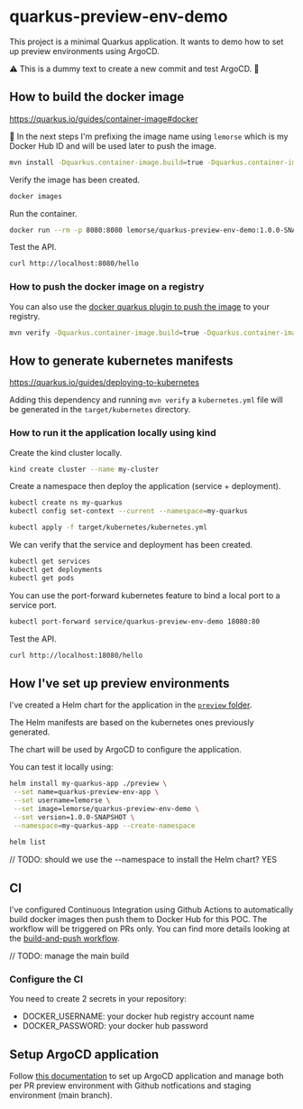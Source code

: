 # quarkus-preview-env-demo

This project is a minimal Quarkus application.
It wants to demo how to set up preview environments using ArgoCD.

:warning: This is a dummy text to create a new commit and test ArgoCD. :bug:

## How to build the docker image

https://quarkus.io/guides/container-image#docker

:memo: In the next steps I'm prefixing the image name using `lemorse` which is my Docker Hub ID and will be used later to push the image.

```bash
mvn install -Dquarkus.container-image.build=true -Dquarkus.container-image.group=lemorse
```

Verify the image has been created.
```bash
docker images
```

Run the container.
```bash
docker run --rm -p 8080:8080 lemorse/quarkus-preview-env-demo:1.0.0-SNAPSHOT
```

Test the API.
```bash
curl http://localhost:8080/hello
```

### How to push the docker image on a registry

You can also use the [docker quarkus plugin to push the image](https://quarkus.io/guides/container-image#pushing) to your registry.

```bash
mvn verify -Dquarkus.container-image.build=true -Dquarkus.container-image.group=lemorse -Dquarkus.container-image.push=true
```

## How to generate kubernetes manifests

https://quarkus.io/guides/deploying-to-kubernetes

Adding this dependency and running `mvn verify` a `kubernetes.yml` file will be generated in the `target/kubernetes` directory.

### How to run it the application locally using kind

Create the kind cluster locally.

```bash
kind create cluster --name my-cluster
```

Create a namespace then deploy the application (service + deployment).

```bash
kubectl create ns my-quarkus
kubectl config set-context --current --namespace=my-quarkus

kubectl apply -f target/kubernetes/kubernetes.yml
````

We can verify that the service and deployment has been created.

```bash
kubectl get services
kubectl get deployments
kubectl get pods
```

You can use the port-forward kubernetes feature to bind a local port to a service port.

```bash
kubectl port-forward service/quarkus-preview-env-demo 18080:80
```

Test the API.
```bash
curl http://localhost:18080/hello
```

## How I've set up preview environments

I've created a Helm chart for the application in the [`preview` folder](preview/).

The Helm manifests are based on the kubernetes ones previously generated.

The chart will be used by ArgoCD to configure the application.

You can test it locally using:
```bash
helm install my-quarkus-app ./preview \
 --set name=quarkus-preview-env-app \
 --set username=lemorse \
 --set image=lemorse/quarkus-preview-env-demo \
 --set version=1.0.0-SNAPSHOT \
 --namespace=my-quarkus-app --create-namespace
 
helm list
```

// TODO: should we use the --namespace to install the Helm chart? YES

## CI

I've configured Continuous Integration using Github Actions to automatically build docker images then push them to Docker Hub for this POC.
The workflow will be triggered on PRs only.
You can find more details looking at the [build-and-push workflow](.github/workflows/build-and-push.yml).

// TODO: manage the main build

### Configure the CI

You need to create 2 secrets in your repository:
- DOCKER_USERNAME: your docker hub registry account name
- DOCKER_PASSWORD: your docker hub password

## Setup ArgoCD application

Follow [this documentation](argocd/) to set up ArgoCD application and manage both per PR preview environment with Github notfications and staging environment (main branch).
